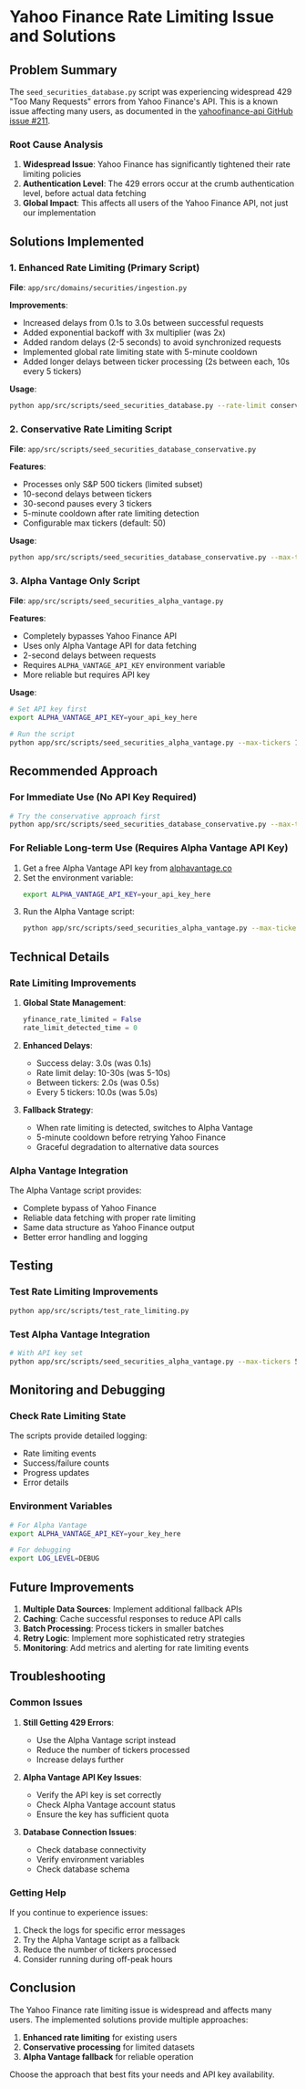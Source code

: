 # Yahoo Finance Rate Limiting Issue and Solutions

## Problem Summary

The `seed_securities_database.py` script was experiencing widespread 429 "Too Many Requests" errors from Yahoo Finance's API. This is a known issue affecting many users, as documented in the [yahoofinance-api GitHub issue #211](https://github.com/sstrickx/yahoofinance-api/issues/211).

### Root Cause Analysis

1. **Widespread Issue**: Yahoo Finance has significantly tightened their rate limiting policies
2. **Authentication Level**: The 429 errors occur at the crumb authentication level, before actual data fetching
3. **Global Impact**: This affects all users of the Yahoo Finance API, not just our implementation

## Solutions Implemented

### 1. Enhanced Rate Limiting (Primary Script)

**File**: `app/src/domains/securities/ingestion.py`

**Improvements**:
- Increased delays from 0.1s to 3.0s between successful requests
- Added exponential backoff with 3x multiplier (was 2x)
- Added random delays (2-5 seconds) to avoid synchronized requests
- Implemented global rate limiting state with 5-minute cooldown
- Added longer delays between ticker processing (2s between each, 10s every 5 tickers)

**Usage**:
```bash
python app/src/scripts/seed_securities_database.py --rate-limit conservative
```

### 2. Conservative Rate Limiting Script

**File**: `app/src/scripts/seed_securities_database_conservative.py`

**Features**:
- Processes only S&P 500 tickers (limited subset)
- 10-second delays between tickers
- 30-second pauses every 3 tickers
- 5-minute cooldown after rate limiting detection
- Configurable max tickers (default: 50)

**Usage**:
```bash
python app/src/scripts/seed_securities_database_conservative.py --max-tickers 20
```

### 3. Alpha Vantage Only Script

**File**: `app/src/scripts/seed_securities_alpha_vantage.py`

**Features**:
- Completely bypasses Yahoo Finance API
- Uses only Alpha Vantage API for data fetching
- 2-second delays between requests
- Requires `ALPHA_VANTAGE_API_KEY` environment variable
- More reliable but requires API key

**Usage**:
```bash
# Set API key first
export ALPHA_VANTAGE_API_KEY=your_api_key_here

# Run the script
python app/src/scripts/seed_securities_alpha_vantage.py --max-tickers 100
```

## Recommended Approach

### For Immediate Use (No API Key Required)
```bash
# Try the conservative approach first
python app/src/scripts/seed_securities_database_conservative.py --max-tickers 20
```

### For Reliable Long-term Use (Requires Alpha Vantage API Key)
1. Get a free Alpha Vantage API key from [alphavantage.co](https://www.alphavantage.co/support/#api-key)
2. Set the environment variable:
   ```bash
   export ALPHA_VANTAGE_API_KEY=your_api_key_here
   ```
3. Run the Alpha Vantage script:
   ```bash
   python app/src/scripts/seed_securities_alpha_vantage.py --max-tickers 100
   ```

## Technical Details

### Rate Limiting Improvements

1. **Global State Management**:
   ```python
   yfinance_rate_limited = False
   rate_limit_detected_time = 0
   ```

2. **Enhanced Delays**:
   - Success delay: 3.0s (was 0.1s)
   - Rate limit delay: 10-30s (was 5-10s)
   - Between tickers: 2.0s (was 0.5s)
   - Every 5 tickers: 10.0s (was 5.0s)

3. **Fallback Strategy**:
   - When rate limiting is detected, switches to Alpha Vantage
   - 5-minute cooldown before retrying Yahoo Finance
   - Graceful degradation to alternative data sources

### Alpha Vantage Integration

The Alpha Vantage script provides:
- Complete bypass of Yahoo Finance
- Reliable data fetching with proper rate limiting
- Same data structure as Yahoo Finance output
- Better error handling and logging

## Testing

### Test Rate Limiting Improvements
```bash
python app/src/scripts/test_rate_limiting.py
```

### Test Alpha Vantage Integration
```bash
# With API key set
python app/src/scripts/seed_securities_alpha_vantage.py --max-tickers 5
```

## Monitoring and Debugging

### Check Rate Limiting State
The scripts provide detailed logging:
- Rate limiting events
- Success/failure counts
- Progress updates
- Error details

### Environment Variables
```bash
# For Alpha Vantage
export ALPHA_VANTAGE_API_KEY=your_key_here

# For debugging
export LOG_LEVEL=DEBUG
```

## Future Improvements

1. **Multiple Data Sources**: Implement additional fallback APIs
2. **Caching**: Cache successful responses to reduce API calls
3. **Batch Processing**: Process tickers in smaller batches
4. **Retry Logic**: Implement more sophisticated retry strategies
5. **Monitoring**: Add metrics and alerting for rate limiting events

## Troubleshooting

### Common Issues

1. **Still Getting 429 Errors**:
   - Use the Alpha Vantage script instead
   - Reduce the number of tickers processed
   - Increase delays further

2. **Alpha Vantage API Key Issues**:
   - Verify the API key is set correctly
   - Check Alpha Vantage account status
   - Ensure the key has sufficient quota

3. **Database Connection Issues**:
   - Check database connectivity
   - Verify environment variables
   - Check database schema

### Getting Help

If you continue to experience issues:
1. Check the logs for specific error messages
2. Try the Alpha Vantage script as a fallback
3. Reduce the number of tickers processed
4. Consider running during off-peak hours

## Conclusion

The Yahoo Finance rate limiting issue is widespread and affects many users. The implemented solutions provide multiple approaches:

1. **Enhanced rate limiting** for existing users
2. **Conservative processing** for limited datasets
3. **Alpha Vantage fallback** for reliable operation

Choose the approach that best fits your needs and API key availability. 